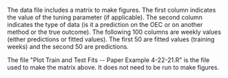 The data file includes a matrix to make figures. The first column indicates the value of the tuning parameter (if applicable). The second column indicates the type of data (is it a prediction on the OEC or on another method or the true outcome). The following 100 columns are weekly values (either predictions or fitted values). The first 50 are fitted values (training weeks) and the second 50 are predictions.

The file "Plot Train and Test Fits -- Paper Example 4-22-21.R" is the file used to make the matrix above. It does not need to be run to make figures.
